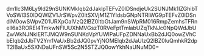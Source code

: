 dm1lc3M6Ly9ld29nSUNKMklqb2dJaklpTEFvZ0lDSndjeUk2SUNJMk1IZGhibTVoSWl3S0lDQWlZV1JrSWpvZ0ltSXVjM1Z1YldsbGNpNTRlWG9pTEFvZ0lDSndiM0owSWpvZ01URXpOalVzQ2lBZ0ltbGtJam9nSWpRM016RmpZemhsTFRnell6a3ROREl4TmkwNFlUUXhMVGszT0RVeFptTmlabUZqTkNJc0NpQWdJbUZwWkNJNklERTJMQW9nSUNKdVpYUWlPaUFpZDNNaUxBb2dJQ0owZVhCbElqb2dJbTV2Ym1VaUxBb2dJQ0pvYjNOMElqb2dJaUlzQ2lBZ0luQmhkR2dpT2lBaUx5SXNDaUFnSW5Sc2N5STZJQ0owYkhNaUNuMD0=
